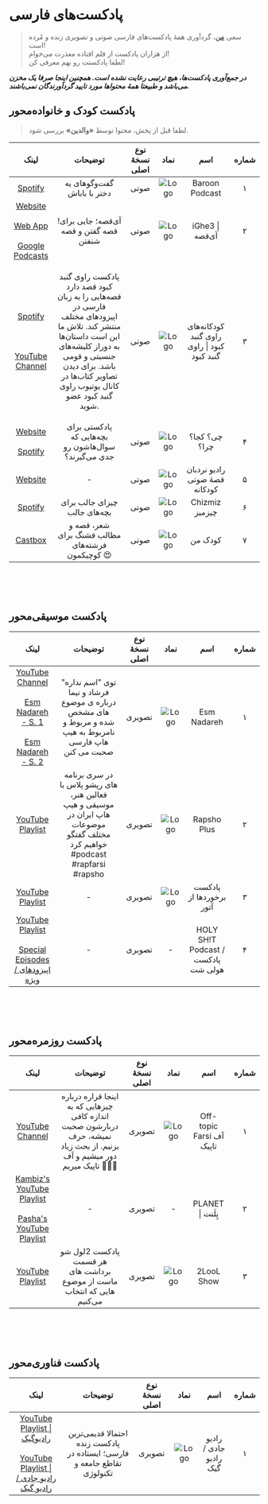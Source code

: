 # پادکست‌های فارسی
> سعی [من](https://twitter.com/alijahsan)، گردآوری همۀ پادکست‌های  فارسی صوتی و تصویری زنده و مُرده است! <br>
از هزاران پادکست از قلم افتاده معذرت می‌خوام!<br>
لطفا پادکستت رو بهم معرفی کن!

***در جمع‌آوری پادکست‌ها، هیچ ترتیبی رعایت نشده است. همچنین اینجا صرفا یک مخزن می‌باشد و طبیعتا همۀ محتواها مورد تایید گردآورندگان نمی‌باشند.***

## پادکست کودک و خانواده‌محور
> لطفا قبل از پخش، محتوا توسط **«والدین»** بررسی شود.

|لینک|توضیحات|نوع نسخۀ اصلی|نماد|اسم|شماره|
|:---:|:---:|:---:|:---:|:---:|:---:|
|[Spotify](https://podcasters.spotify.com/pod/show/baroon?utm_source=podnews.net&utm_medium=web&utm_campaign=podcast-page)|گفت‌وگوهای یه دختر با باباش|صوتی|![Logo](https://github.com/alijahsan/Persian_Podcasts/blob/main/Logo/Kids/Baroon%20Podcast.jpg)|Baroon Podcast|۱|                                                 
|[Website](https://ighe3.com/) <br><br> [Web App](https://app.ighe3.com/)<br><br>[Google Podcasts](https://podcasts.google.com/feed/aHR0cHM6Ly9hbmNob3IuZm0vcy9jZjNkMGQ0L3BvZGNhc3QvcnNz?sa=X&ved=0CAMQ4aUDahgKEwjYy_KcoNCDAxUAAAAAHQAAAAAQggE)|!آی‌قصه؛ جایی برای قصه گفتن و قصه شنفتن|صوتی|![Logo](https://github.com/alijahsan/Persian_Podcasts/blob/main/Logo/Kids/%D8%A2%DB%8C%E2%80%8C%D9%82%D8%B5%D9%87.png)|iGhe3 &#124; آی‌قصه|۲|                                             
|[Spotify](https://podcasters.spotify.com/pod/show/gonbadekabood?utm_source=podnews.net&utm_medium=web&utm_campaign=podcast-page)<br><br><br><br>[YouTube Channel](https://www.youtube.com/@user-qh9wb2gg2m)|<p>پادکست راوی گنبد کبود قصد دارد قصه‌هایی را به زبان فارسی در اپیزودهای مختلف منتشر کند. تلاش ما این است داستان‌ها به دوراز کلیشه‌های جنسیتی و قومی باشد. برای دیدن تصاویر کتاب‌ها در کانال یوتیوب راوی گنبد کبود عضو شوید.</p>|صوتی|![Logo](https://github.com/alijahsan/Persian_Podcasts/blob/main/Logo/Kids/%D8%B1%D8%A7%D9%88%DB%8C%20%DA%AF%D9%86%D8%A8%D8%AF%20%DA%A9%D8%A8%D9%88%D8%AF.jpg)|کودکانه‌های راوی گنبد کبود &#124; راوی گنبد کبود|۳|                                                            
|[Website](https://whatwherewhykids.com/?utm_source=podnews.net&utm_medium=web&utm_campaign=podcast-page)<br><br>[Spotify](https://podcasters.spotify.com/pod/show/what-where-why)|پادکستی برای بچه‌هایی که سوال‌هاشون رو جدی می‌گیرند؟|صوتی|![Logo](https://github.com/alijahsan/Persian_Podcasts/blob/main/Logo/Kids/%DA%86%DB%8C%D8%9F%20%DA%A9%D8%AC%D8%A7%D8%9F%20%DA%86%D8%B1%D8%A7%D8%9F.png)|چی؟ کجا؟ چرا؟|۴|                                                
|[Website](https://entesharat.com/story/)|-|صوتی|![Logo](https://github.com/alijahsan/Persian_Podcasts/blob/main/Logo/Kids/%D8%B1%D8%A7%D8%AF%DB%8C%D9%88%20%D9%86%D8%B1%D8%AF%D8%A8%D8%A7%D9%86%20%D9%82%D8%B5%DB%80%20%D8%B5%D9%88%D8%AA%DB%8C%20%DA%A9%D9%88%D8%AF%DA%A9%D8%A7%D9%86%D9%87.png)|رادیو نردبان قصۀ صوتی کودکانه|۵|                                               
|[Spotify](https://podcasters.spotify.com/pod/show/parham6?utm_source=podnews.net&utm_medium=web&utm_campaign=podcast-page)|چیزای جالب برای بچه‌های جالب|صوتی|![Logo](https://github.com/alijahsan/Persian_Podcasts/blob/main/Logo/Kids/%DA%86%DB%8C%D8%B2%D9%85%DB%8C%D8%B2.jpg)|Chizmiz چیزمیز|۶|                                              
|[Castbox](https://castbox.fm/ch/4638131?utm_source=podnews.net&utm_medium=web&utm_campaign=podcast-page)|شعر، قصه و مطالب قشنگ برای فرشته‌های کوچیکمون 😍|صوتی|![Logo](https://github.com/alijahsan/Persian_Podcasts/blob/main/Logo/Kids/%DA%A9%D9%88%D8%AF%DA%A9%20%D9%85%D9%86.jpg)|کودک من|۷|             


</br>
</br>
</br>


## پادکست موسیقی‌محور

|لینک|توضیحات|نوع نسخۀ اصلی|نماد|اسم|شماره|
|:---:|:---:|:---:|:---:|:---:|:---:|
|[YouTube Channel](https://www.youtube.com/@EsmNadareh)<br><br>[Esm Nadareh - S. 1](https://www.youtube.com/playlist?list=PLfUpSUGrlgYrRbA4Xz4vMGd-PPyl0asp2)<br><br>[Esm Nadareh - S. 2](https://www.youtube.com/playlist?list=PLfUpSUGrlgYpGIeTuYT2iVWzho2sepFhB)| توی "اسم نداره" فرشاد و نیما درباره ی موضوع های مشخص شده و مربوط و نامربوط به هیپ هاپ فارسی صحبت می کنن|تصویری|![Logo](https://github.com/alijahsan/Persian_Podcasts/blob/main/Logo/Hip%20Hop/Esm%20Nadareh.jpg)|Esm Nadareh|۱|                                    
|[YouTube Playlist](https://www.youtube.com/playlist?list=PLH88gtlM5juBzoz8yzQKYNzoLNHXbYdNs)|در سری برنامه های رپشو پلاس با فعالین  هنر، موسیقی و هیپ هاپ ایران در موضوعات مختلف گفتگو خواهیم کرد  #podcast #rapfarsi #rapsho|تصویری|![Logo](https://github.com/alijahsan/Persian_Podcasts/blob/main/Logo/Hip%20Hop/Rapsho%20Plus.png)|Rapsho Plus|۲|
[YouTube Playlist](https://www.youtube.com/playlist?list=PL5OIcIyc3kpcEvcdQnLe45a6CazED0jeY)|-|تصویری|![Logo](https://github.com/alijahsan/Persian_Podcasts/blob/main/Logo/Hip%20Hop/%D9%BE%D8%A7%D8%AF%DA%A9%D8%B3%D8%AA%20%D8%A8%D8%B1%D8%AE%D9%88%D8%B1%D8%AF%D9%87%D8%A7%20%D8%A7%D8%B2%20%D8%A2%D8%AA%D9%88%D8%B1.png)|پادکست برخوردها از آتور|۳|
|[YouTube Playlist](https://youtube.com/playlist?list=PL8mwwlKKMTXwUWDjA2MrIa6UFG-09jbiZ&si=XP_asPqt8F6I1-ZM)<br><br>[Special Episodes / اپیزودهای ویژه](https://youtube.com/playlist?list=PL8mwwlKKMTXxE6ZjWOxX8nVWjvH7aHxTF&si=5yjSrm4q8Sqo5EkX)|-|تصویری|-|HOLY SH!T Podcast / پادکست هولی شت|۴


</br>
</br>
</br>

## پادکست روزمره‌محور

|لینک|توضیحات|نوع نسخۀ اصلی|نماد|اسم|شماره|
|:---:|:---:|:---:|:---:|:---:|:---:|
|[YouTube Channel](https://youtube.com/@Offtopicfarsi?si=QbM1y9-qdgCbpXVD)|اینجا قراره درباره چیزهایی که به اندازه کافی دربارشون صحبت نمیشه، حرف بزنیم. از بحث زیاد دور میشیم و آف تاپیک میریم 🏃🏻‍♀️|تصویری|![Logo](https://github.com/alijahsan/Persian_Podcasts/blob/main/Logo/Daily/Off-topic%20Farsi%20%D8%A2%D9%81%20%D8%AA%D8%A7%D9%BE%DB%8C%DA%A9.png)|Off-topic Farsi آف تاپیک|۱
|[Kambiz's YouTube Playlist](https://youtube.com/playlist?list=PL2DcUxp7tlGf83x7K7xTAimwDmPtsEoY7&si=k-yyjXMnub1uFxU9)<br><br>[Pasha's YouTube Playlist](https://youtube.com/playlist?list=PLloxaHk5Fltnp86KI3jBr4giW83nXuyb7&si=Gfp33BC_OM92bL-l)|-|تصویری|-|PLANET &#124; پِلَنت|۲
|[YouTube Playlist](https://youtube.com/playlist?list=PLrohVQ_pVEUE8bUNbvrOFuUc5Fd9ewQ0f&si=tlL78TdzIeQpScJL)|پادکست 2لول شو <br> هر قسمت برداشت های ماست از موضوع هایی که انتخاب می‌کنیم|تصویری|![Logo](https://github.com/alijahsan/Persian_Podcasts/blob/main/Logo/Daily/2LooL%20Show.jpg)|2LooL Show|۳


</br>
</br>
</br>

## پادکست فناوری‌محور

|لینک|توضیحات|نوع نسخۀ اصلی|نماد|اسم|شماره|
|:---:|:---:|:---:|:---:|:---:|:---:|
|[YouTube Playlist &#124; رادیوگیک](https://youtube.com/playlist?list=PL-tKrPVkKKE1peHomci9EH7BmafxdXKGn&si=cwe5h2uSOysTPVU7)<br><br>[YouTube Playlist &#124; رادیو جادی / رادیو گیک](https://youtube.com/playlist?list=PL-tKrPVkKKE2mm03uWNmLhzsp8W6MiBqY&si=3kRF-fzmnZMjpnNd)|احتمالا قدیمی‌ترین پادکست زنده فارسی؛ ایستاده در تقاطع جامعه و تکنولوژی|تصویری|![Logo](https://github.com/alijahsan/Persian_Podcasts/blob/main/Logo/Technology/radio_geek.jpg)|رادیو جادی / رادیو گیک|۱